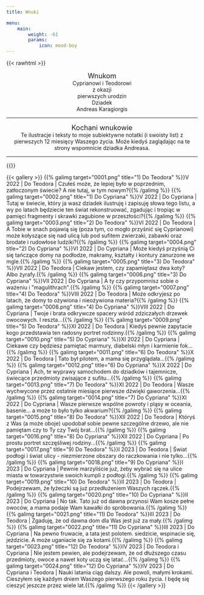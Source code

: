 ```yaml
---
title: Wnuki

menu:
    main: 
        weight: -61
        params:
            icon: mood-boy
---
```



{{< rawhtml >}}
<center style="font-size: 1.3em">Wnukom</center>
<center>Cyprianowi i Teodorowi</center>
<center>z okazji</center>
<center> pierwszych urodzin</center>
<center>Dziadek</center>
<center>Andreas Karagiorgis</center>
<hr/>
<center style="font-size: 1.3em">Kochani wnukowie</center>
<center>Te ilustracje i teksty to moje subiektywne notatki (i swoisty list) z pierwszych 12 miesięcy Waszego życia. Może kiedyś zaglądając na te strony wspomnicie dziadka Andreasa.</center>
<hr/>

{{</rawhtml >}}

{{< gallery >}}
  {{% galimg target="0001.png" title="1) Do Teodora" %}}V 2022 | Do Teodora | Czułeś może, że lepiej było w poprzednim, zatłoczonym świecie? A nie tutaj, w tym nowym?{{% /galimg %}}
  {{% galimg target="0002.png" title="1) Do Cypriana" %}}V 2022 | Do Cypriana | Tutaj w świecie, który ja wasz dziadek ilustruję i zapisuję słowa tego listu, a wy po latach będziecie ten świat rekonstruować, zgadując i tropiąc w pamięci fragmenty i skrawki zagubione w przeszłości?{{% /galimg %}}
  {{% galimg target="0003.png" title="2) Do Teodora" %}}VI 2022 | Do Teodora | A Tobie w snach pojawią się (poza tym, co mogło przyśnić się Cyprianowi) może kołyszące się nad ulicą lub pod sufitem zwierzaki, zabawki oraz brodate i rudowłose ludziki?{{% /galimg %}}
  {{% galimg target="0004.png" title="2) Do Cypriana" %}}VI 2022 | Do Cypriana | Może kiedyś przyśnią Ci się tańczące domy na podłodze, makramy, kształty i kontury zanurzone we mgle.{{% /galimg %}}
  {{% galimg target="0005.png" title="3) Do Teodora" %}}VII 2022 | Do Teodora | Ciekaw jestem, czy zapamiętasz dwa koty? Albo żyrafy.{{% /galimg %}}
  {{% galimg target="0006.png" title="3) Do Cypriana" %}}VII 2022 | Do Cypriana | A ty czy przypomnisz sobie o ważeniu i "magulithrach".{{% /galimg %}}
  {{% galimg target="0007.png" title="4) Do Teodora" %}}VIII 2022 | Do Teodora | Może odkryjesz po latach, że domy to ożywiona i nieożywiona materia?{{% /galimg %}}
  {{% galimg target="0008.png" title="4) Do Cypriana" %}}VIII 2022 | Do Cypriana | Twoje i brata odkrywcze spacery wśród zdziczałych drzewek owocowych. I reszta...{{% /galimg %}}
  {{% galimg target="0009.png" title="5) Do Teodora" %}}XI 2022 | Do Teodora | Kiedyś pewnie zapytacie kogo przedstawia ten radosny portret rodzinny.{{% /galimg %}}
  {{% galimg target="0010.png" title="5) Do Cypriana" %}}XI 2022 | Do Cypriana | Ciekawe czy będziesz pamiętać marmury, diabelski młyn i karmienie fok... {{% /galimg %}}
  {{% galimg target="0011.png" title="6) Do Teodora" %}}X 2022 | Do Teodora | Tato był pilotem, a mama się przyglądała...{{% /galimg %}}
  {{% galimg target="0012.png" title="6) Do Cypriana" %}}X 2022 | Do Cypriana | Ach, te wyprawy samochodem do dziadków i tajemnicze, świecące przedmioty zwisające z sufitu...{{% /galimg %}}
  {{% galimg target="0013.png" title="7) Do Teodora" %}}XI 2022 | Do Teodora | Wasze wychwycone przez ostatnie miesiące pierwsze dźwięki gaworzenia...{{% /galimg %}}
  {{% galimg target="0014.png" title="7) Do Cypriana" %}}XI 2022 | Do Cypriana | Wasze pierwsze wspólne powroty i pląsy w oceania, basenie... a może to było tylko akwarium?{{% /galimg %}}
  {{% galimg target="0015.png" title="8) Do Teodora" %}}XII 2022 | Do Teodora | Któryś z Was (a może oboje) upodobał sobie pewne szczególne drzewo, ale nie pamiętam czy to Ty czy Twój brat...{{% /galimg %}}
  {{% galimg target="0016.png" title="8) Do Cypriana" %}}XII 2022 | Do Cypriana | Po prostu portret szczęśliwej rodziny...{{% /galimg %}}
  {{% galimg target="0017.png" title="9) Do Teodora" %}}I 2023 | Do Teodora | Świat podłogi i świat ulicy - niezmierzone obszary do raczkowania i nie tylko...{{% /galimg %}}
  {{% galimg target="0018.png" title="9) Do Cypriana" %}}I 2023 | Do Cypriana | Pewnie marzyliście już, żeby wybrać się na ulice miasta w towarzystwie swoich kumpli z podłogi.{{% /galimg %}}
  {{% galimg target="0019.png" title="10) Do Teodora" %}}II 2023 | Do Teodora | Podejrzewam, że łyżeczki są już przedłużeniem Waszych rączek.{{% /galimg %}}
  {{% galimg target="0020.png" title="10) Do Cypriana" %}}II 2023 | Do Cypriana | No tak. Tato już od dawna przynosi Wam kosze pełne owoców, a mama podaje Wam kawałki do spróbowania.{{% /galimg %}}
  {{% galimg target="0021.png" title="11) Do Teodora" %}}III 2023 | Do Teodora | Zgaduję, że od dawna dom dla Was jest już za mały.{{% /galimg %}}
  {{% galimg target="0022.png" title="11) Do Cypriana" %}}III 2023 | Do Cypriana | Na pewno fruwacie, a tata jest polotem. siedzicie, wspinacie się, jeździcie. A może uganiacie się za kotami.{{% /galimg %}}
  {{% galimg target="0023.png" title="12) Do Teodora" %}}IV 2023 | Do Teodora i Cypriana | Nie jestem pewien, ale podejrzewam, że od dłuższego czasu przedmioty, owoce a nawet koty uczą się latać...{{% /galimg %}}
  {{% galimg target="0024.png" title="12) Do Cypriana" %}}IV 2023 | Do Cypriana i Teodora | Nauki latania ciąg dalszy. Ale powoli, małymi krokami. Cieszyłem się każdym dniem Waszego pierwszego roku życia. I będę się cieszyć jeszcze przez wiele lat.{{% /galimg %}}
{{< /gallery >}}
